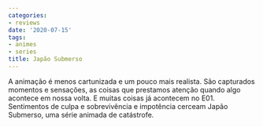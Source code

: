 ```yaml
---
categories:
- reviews
date: '2020-07-15'
tags:
- animes
- series
title: Japão Submerso
---
```


A animação é menos cartunizada e um pouco mais realista. São capturados momentos e sensações, as coisas que prestamos atenção quando algo acontece em nossa volta. E muitas coisas já acontecem no E01.  Sentimentos de culpa e sobrevivência e impotência cerceam Japão Submerso, uma série animada de catástrofe.